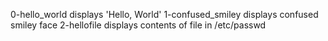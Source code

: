 0-hello_world displays 'Hello, World'
1-confused_smiley displays confused smiley face
2-hellofile displays contents of file in /etc/passwd
